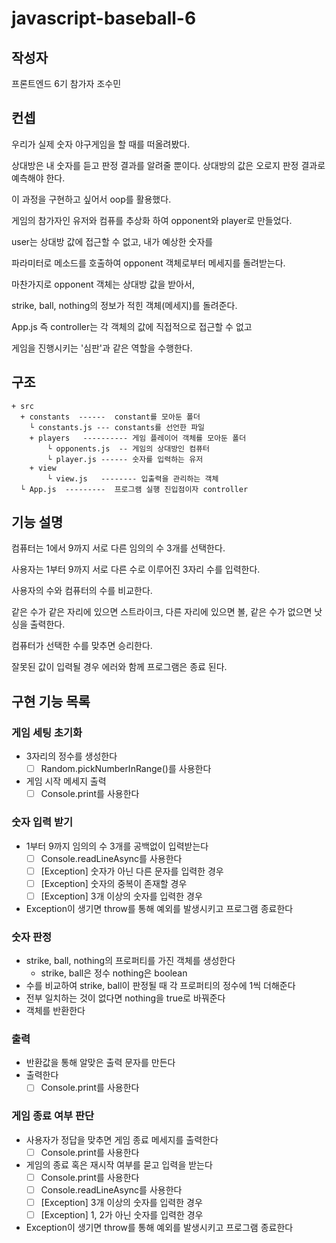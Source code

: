 # javascript-baseball-6

## 작성자
프론트엔드 6기 참가자 조수민

## 컨셉
우리가 실제 숫자 야구게임을 할 때를 떠올려봤다.

상대방은 내 숫자를 듣고 판정 결과를 알려줄 뿐이다. 상대방의 값은 오로지 판정 결과로 예측해야 한다.

이 과정을 구현하고 싶어서 oop를 활용했다.

게임의 참가자인 유저와 컴퓨를 추상화 하여 opponent와 player로 만들었다.

user는 상대방 값에 접근할 수 없고, 내가 예상한 숫자를 

파라미터로 메소드를 호출하여 opponent 객체로부터 메세지를 돌려받는다.

마찬가지로 opponent 객체는 상대방 값을 받아서, 

strike, ball, nothing의 정보가 적힌 객체(메세지)를 돌려준다.

App.js 즉 controller는 각 객체의 값에 직접적으로 접근할 수 없고 

게임을 진행시키는 '심판'과 같은 역할을 수행한다.

## 구조
```
+ src
  + constants  ------  constant를 모아둔 폴더
    └ constants.js --- constants를 선언한 파일
	+ players	---------- 게임 플레이어 객체를 모아둔 폴더
		└ opponents.js	-- 게임의 상대방인 컴퓨터
		└ player.js	------ 숫자를 입력하는 유저
	+ view
		└ view.js	-------- 입출력을 관리하는 객체
  └ App.js  ---------  프로그램 실행 진입점이자 controller
```


## 기능 설명

컴퓨터는 1에서 9까지 서로 다른 임의의 수 3개를 선택한다.

사용자는 1부터 9까지 서로 다른 수로 이루어진 3자리 수를 입력한다.


사용자의 수와 컴퓨터의 수를 비교한다.

같은 수가 같은 자리에 있으면 스트라이크, 다른 자리에 있으면 볼, 같은 수가 없으면 낫싱을 출력한다.

컴퓨터가 선택한 수를 맞추면 승리한다.


잘못된 값이 입력될 경우 에러와 함께 프로그램은 종료 된다.

## 구현 기능 목록 

### 게임 세팅 초기화

- 3자리의 정수를 생성한다
	- [ ] Random.pickNumberInRange()를 사용한다
- 게임 시작 메세지 출력
	- [ ] Console.print를 사용한다

### 숫자 입력 받기

- 1부터 9까지 임의의 수 3개를 공백없이 입력받는다
	- [ ] Console.readLineAsync를 사용한다
	- [ ] [Exception] 숫자가 아닌 다른 문자를 입력한 경우
	- [ ] [Exception] 숫자의 중복이 존재할 경우
	- [ ] [Exception] 3개 이상의 숫자를 입력한 경우
- Exception이 생기면 throw를 통해 예외를 발생시키고 프로그램 종료한다


### 숫자 판정

- strike, ball, nothing의 프로퍼티를 가진 객체를 생성한다
	- strike, ball은 정수 nothing은 boolean
- 수를 비교하여 strike, ball이 판정될 때 각 프로퍼티의 정수에 1씩 더해준다
- 전부 일치하는 것이 없다면 nothing을 true로 바꿔준다
- 객체를 반환한다

### 출력

- 반환값을 통해 알맞은 출력 문자를 만든다
- 출력한다
	- [ ] Console.print를 사용한다

### 게임 종료 여부 판단

- 사용자가 정답을 맞추면 게임 종료 메세지를 출력한다
	- [ ] Console.print를 사용한다
- 게임의 종료 혹은 재시작 여부를 묻고 입력을 받는다
	- [ ] Console.print를 사용한다
	- [ ] Console.readLineAsync를 사용한다
  - [ ] [Exception] 3개 이상의 숫자를 입력한 경우
  - [ ] [Exception] 1, 2가 아닌 숫자를 입력한 경우
- Exception이 생기면 throw를 통해 예외를 발생시키고 프로그램 종료한다